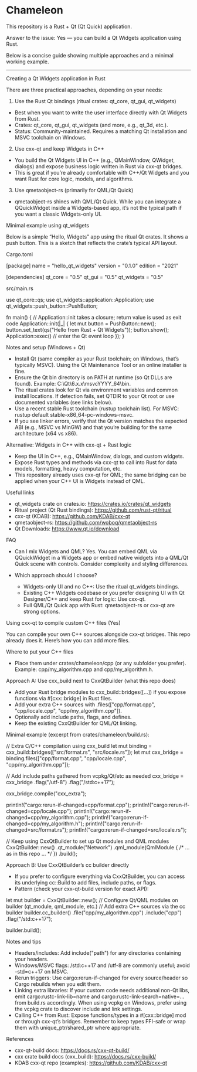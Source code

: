 # Chameleon

This repository is a Rust + Qt (Qt Quick) application.

Answer to the issue: Yes — you can build a Qt Widgets application using Rust.

Below is a concise guide showing multiple approaches and a minimal working example.

---

Creating a Qt Widgets application in Rust

There are three practical approaches, depending on your needs:

1) Use the Rust Qt bindings (ritual crates: qt_core, qt_gui, qt_widgets)
- Best when you want to write the user interface directly with Qt Widgets from Rust.
- Crates: qt_core, qt_gui, qt_widgets (and more, e.g., qt_3d, etc.).
- Status: Community-maintained. Requires a matching Qt installation and MSVC toolchain on Windows.

2) Use cxx-qt and keep Widgets in C++
- You build the Qt Widgets UI in C++ (e.g., QMainWindow, QWidget, dialogs) and expose business logic written in Rust via cxx-qt bridges.
- This is great if you’re already comfortable with C++/Qt Widgets and you want Rust for core logic, models, and algorithms.

3) Use qmetaobject-rs (primarily for QML/Qt Quick)
- qmetaobject-rs shines with QML/Qt Quick. While you can integrate a QQuickWidget inside a Widgets-based app, it’s not the typical path if you want a classic Widgets-only UI.

Minimal example using qt_widgets

Below is a simple “Hello, Widgets” app using the ritual Qt crates. It shows a push button. This is a sketch that reflects the crate’s typical API layout.

Cargo.toml

[package]
name = "hello_qt_widgets"
version = "0.1.0"
edition = "2021"

[dependencies]
qt_core = "0.5"
qt_gui = "0.5"
qt_widgets = "0.5"

src/main.rs

use qt_core::qs;
use qt_widgets::application::Application;
use qt_widgets::push_button::PushButton;

fn main() {
    // Application::init takes a closure; return value is used as exit code
    Application::init(|_| {
        let mut button = PushButton::new();
        button.set_text(qs("Hello from Rust + Qt Widgets"));
        button.show();
        Application::exec() // enter the Qt event loop
    });
}

Notes and setup (Windows + Qt)

- Install Qt (same compiler as your Rust toolchain; on Windows, that’s typically MSVC). Using the Qt Maintenance Tool or an online installer is fine.
- Ensure the Qt bin directory is on PATH at runtime (so Qt DLLs are found). Example: C:\Qt\6.x.x\msvcYYYY_64\bin.
- The ritual crates look for Qt via environment variables and common install locations. If detection fails, set QTDIR to your Qt root or use documented variables (see links below).
- Use a recent stable Rust toolchain (rustup toolchain list). For MSVC: rustup default stable-x86_64-pc-windows-msvc.
- If you see linker errors, verify that the Qt version matches the expected ABI (e.g., MSVC vs MinGW) and that you’re building for the same architecture (x64 vs x86).

Alternative: Widgets in C++ with cxx-qt + Rust logic

- Keep the UI in C++, e.g., QMainWindow, dialogs, and custom widgets.
- Expose Rust types and methods via cxx-qt to call into Rust for data models, formatting, heavy computation, etc.
- This repository already uses cxx-qt for QML; the same bridging can be applied when your C++ UI is Widgets instead of QML.

Useful links

- qt_widgets crate on crates.io: https://crates.io/crates/qt_widgets
- Ritual project (Qt Rust bindings): https://github.com/rust-qt/ritual
- cxx-qt (KDAB): https://github.com/KDAB/cxx-qt
- qmetaobject-rs: https://github.com/woboq/qmetaobject-rs
- Qt Downloads: https://www.qt.io/download

FAQ

- Can I mix Widgets and QML?
  Yes. You can embed QML via QQuickWidget in a Widgets app or embed native widgets into a QML/Qt Quick scene with controls. Consider complexity and styling differences.

- Which approach should I choose?
  - Widgets-only UI and no C++: Use the ritual qt_widgets bindings.
  - Existing C++ Widgets codebase or you prefer designing UI with Qt Designer/C++ and keep Rust for logic: Use cxx-qt.
  - Full QML/Qt Quick app with Rust: qmetaobject-rs or cxx-qt are strong options.


Using cxx-qt to compile custom C++ files (Yes)

You can compile your own C++ sources alongside cxx-qt bridges. This repo already does it. Here’s how you can add more files.

Where to put your C++ files
- Place them under crates/chameleon/cpp (or any subfolder you prefer). Example: cpp/my_algorithm.cpp and cpp/my_algorithm.h.

Approach A: Use cxx_build next to CxxQtBuilder (what this repo does)
- Add your Rust bridge modules to cxx_build::bridges([...]) if you expose functions via #[cxx::bridge] in Rust files.
- Add your extra C++ sources with .files(["cpp/format.cpp", "cpp/locale.cpp", "cpp/my_algorithm.cpp"]).
- Optionally add include paths, flags, and defines.
- Keep the existing CxxQtBuilder for QML/Qt linking.

Minimal example (excerpt from crates/chameleon/build.rs):

// Extra C/C++ compilation using cxx_build
let mut binding = cxx_build::bridges(["src/format.rs", "src/locale.rs"]);
let mut cxx_bridge = binding.files(["cpp/format.cpp", "cpp/locale.cpp", "cpp/my_algorithm.cpp"]);

// Add include paths gathered from vcpkg/Qt/etc as needed
cxx_bridge = cxx_bridge
    .flag("/utf-8")
    .flag("/std:c++17");

cxx_bridge.compile("cxx_extra");

println!("cargo:rerun-if-changed=cpp/format.cpp");
println!("cargo:rerun-if-changed=cpp/locale.cpp");
println!("cargo:rerun-if-changed=cpp/my_algorithm.cpp");
println!("cargo:rerun-if-changed=cpp/my_algorithm.h");
println!("cargo:rerun-if-changed=src/format.rs");
println!("cargo:rerun-if-changed=src/locale.rs");

// Keep using CxxQtBuilder to set up Qt modules and QML modules
CxxQtBuilder::new()
    .qt_module("Network")
    .qml_module(QmlModule { /* ... as in this repo ... */ })
    .build();

Approach B: Use CxxQtBuilder’s cc builder directly
- If you prefer to configure everything via CxxQtBuilder, you can access its underlying cc::Build to add files, include paths, or flags.
- Pattern (check your cxx-qt-build version for exact API):

let mut builder = CxxQtBuilder::new();
// Configure Qt/QML modules on builder (qt_module, qml_module, etc.)
// Add extra C++ sources via the cc builder
builder.cc_builder()
    .file("cpp/my_algorithm.cpp")
    .include("cpp")
    .flag("/std:c++17");

builder.build();

Notes and tips
- Headers/includes: Add include("path") for any directories containing your headers.
- Windows/MSVC flags: /std:c++17 and /utf-8 are commonly useful; avoid -std=c++17 on MSVC.
- Rerun triggers: Use cargo:rerun-if-changed for every source/header so Cargo rebuilds when you edit them.
- Linking extra libraries: If your custom code needs additional non-Qt libs, emit cargo:rustc-link-lib=name and cargo:rustc-link-search=native=... from build.rs accordingly. When using vcpkg on Windows, prefer using the vcpkg crate to discover include and link settings.
- Calling C++ from Rust: Expose functions/types in a #[cxx::bridge] mod or through cxx-qt’s bridges. Remember to keep types FFI-safe or wrap them with unique_ptr/shared_ptr where appropriate.

References
- cxx-qt-build docs: https://docs.rs/cxx-qt-build/
- cxx crate build docs (cxx_build): https://docs.rs/cxx-build/
- KDAB cxx-qt repo (examples): https://github.com/KDAB/cxx-qt
